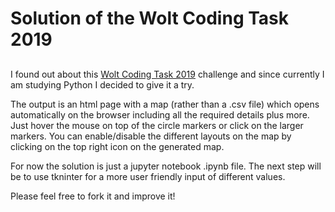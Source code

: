 # Solution of the Wolt Coding Task 2019
## 

I found out about this [Wolt Coding Task 2019](https://github.com/woltapp/summer2019) challenge
and since currently I am studying Python I decided to give it a try.

The output is an html page with a map (rather than a .csv file) which opens automatically on the browser 
including all the required details plus more. Just hover the mouse on top of the circle markers
or click on the larger markers. You can enable/disable the different layouts on the map by clicking on the top right icon on the generated map.

For now the solution is just a jupyter notebook .ipynb file.
The next step will be to use tkninter for a more user friendly input of different values.

Please feel free to fork it and improve it!




